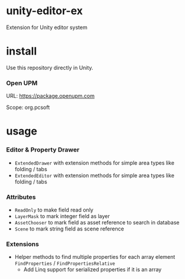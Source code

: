 # unity-editor-ex
Extension for Unity editor system

# install
Use this repository directly in Unity.

### Open UPM
URL: https://package.openupm.com

Scope: org.pcsoft

# usage

### Editor & Property Drawer
* `ExtendedDrawer` with extension methods for simple area types like folding / tabs
* `ExtendedEditor` with extension methods for simple area types like folding / tabs

### Attributes
* `ReadOnly` to make field read only
* `LayerMask` to mark integer field as layer
* `AssetChooser` to mark field as asset reference to search in database
* `Scene` to mark string field as scene reference

### Extensions
* Helper methods to find multiple properties for each array element `FindProperties` / `FindPropertiesRelative`
  * Add Linq support for serialized properties if it is an array

